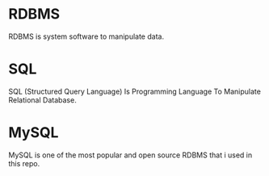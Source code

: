 # RDBMS 
RDBMS is system software to manipulate data.

# SQL
SQL (Structured Query Language) Is Programming Language To Manipulate Relational Database.

# MySQL 
MySQL is one of the most popular and open source RDBMS that i used in this repo.


